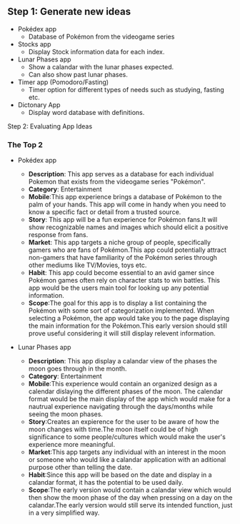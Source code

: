 ## Step 1: Generate new ideas

- Pokédex app
    - Database of Pokémon from the videogame series
- Stocks app
    - Display Stock information data for each index.
- Lunar Phases app
    - Show a calandar with the lunar phases expected. 
    - Can also show past lunar phases.
- Timer app (Pomodoro/Fasting)
    - Timer option for different types of needs such as studying, fasting etc.
- Dictonary App
    - Display word database with definitions.


Step 2: Evaluating App Ideas

### The Top 2

- Pokédex app
    - **Description**: This app serves as a database for each individual Pokemon that exists from the videogame series "Pokémon".
    - **Category**: Entertainment
    - **Mobile**:This app experience brings a database of Pokémon to the palm of your hands. This app will come in handy when you need to know a specific fact or detail from a trusted source.
    - **Story**: This app will be a fun experience for Pokémon fans.It will show recognizable names and images which should elicit a positive response from fans.
    - **Market**: This app targets a niche group of people, specifically gamers who are fans of Pokémon.This app could potentially attract non-gamers that have familiarity of the Pokémon series through other mediums like TV/Movies, toys etc.
    - **Habit**: This app could become essential to an avid gamer since Pokémon games often rely on character stats to win battles. This app would be the users main tool for looking up any potential information.
    - **Scope**:The goal for this app is to display a list containing the Pokémon with some sort of categorization implemented. When selecting a Pokémon, the app would take you to the page displaying the main information for the Pokémon.This early version should still prove useful considering it will still display relevent information.

- Lunar Phases app
    - **Description**: This app display a calandar view of the phases the moon goes through in the month.
    - **Category**: Entertainment
    - **Mobile**:This experience would contain an organized design as a calendar dislaying the different phases of the moon. The calendar format would be the main display of the app which would make for a nautrual experience navigating through the days/months while seeing the moon phases.
    - **Story**:Creates an expierence for the user to be aware of how the moon changes with time.The moon itself could be of high significance to some people/cultures which would make the user's experience more meaningful.
    - **Market**:This app targets any individual with an interest in the moon or someone who would like a calandar application with an aditional purpose other than telling the date.
    - **Habit**:Since this app will be based on the date and display in a calandar format, it has the potential to be used daily.
    - **Scope**:The early version would contain a calandar view which would then show the moon phase of the day when pressing on a day on the calandar.The early version would still serve its intended function, just in a very simplified way.
